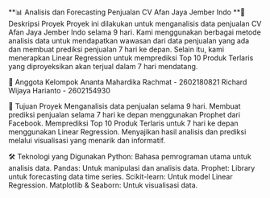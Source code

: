 **📊 Analisis dan Forecasting Penjualan CV Afan Jaya Jember Indo
**📝 Deskripsi Proyek
Proyek ini dilakukan untuk menganalisis data penjualan CV Afan Jaya Jember Indo selama 9 hari. Kami menggunakan berbagai metode analisis data untuk mendapatkan wawasan dari data penjualan yang ada dan membuat prediksi penjualan 7 hari ke depan. Selain itu, kami menerapkan Linear Regression untuk memprediksi Top 10 Produk Terlaris yang diproyeksikan akan terjual dalam 7 hari mendatang.

👥 Anggota Kelompok
Ananta Mahardika Rachmat - 2602180821
Richard Wijaya Harianto - 2602154930


📌 Tujuan Proyek
Menganalisis data penjualan selama 9 hari.
Membuat prediksi penjualan selama 7 hari ke depan menggunakan Prophet dari Facebook.
Memprediksi Top 10 Produk Terlaris untuk 7 hari ke depan menggunakan Linear Regression.
Menyajikan hasil analisis dan prediksi melalui visualisasi yang menarik dan informatif.

🛠️ Teknologi yang Digunakan
Python: Bahasa pemrograman utama untuk analisis data.
Pandas: Untuk manipulasi dan analisis data.
Prophet: Library untuk forecasting data time series.
Scikit-learn: Untuk model Linear Regression.
Matplotlib & Seaborn: Untuk visualisasi data.
